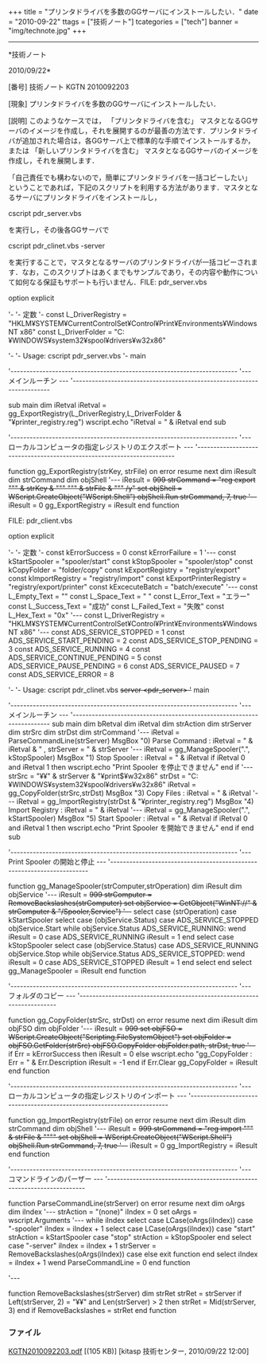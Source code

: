 ﻿+++
title = "プリンタドライバを多数のGGサーバにインストールしたい．"
date = "2010-09-22"
ttags = ["技術ノート"]
tcategories = ["tech"]
banner = "img/technote.jpg"
+++

-----------------------------------------------------------------------------------------------------------------------------

*技術ノート

2010/09/22*


[番号]
技術ノート KGTN 2010092203

[現象]
プリンタドライバを多数のGGサーバにインストールしたい．

[説明]
このようなケースでは， 「プリンタドライバを含む」
マスタとなるGGサーバのイメージを作成し，それを展開するのが最善の方法です．プリンタドライバが追加された場合は，各GGサーバ上で標準的な手順でインストールするか，または
「新しいプリンタドライバを含む」
マスタとなるGGサーバのイメージを作成し，それを展開します．

「自己責任でも構わないので，簡単にプリンタドライバを一括コピーしたい」
ということであれば，下記のスクリプトを利用する方法があります．マスタとなるサーバにプリンタドライバをインストールし，

cscript pdr_server.vbs

を実行し，その後各GGサーバで

cscript pdr_clinet.vbs -server

を実行することで，マスタとなるサーバのプリンタドライバが一括コピーされます．なお，このスクリプトはあくまでもサンプルであり，その内容や動作について如何なる保証もサポートも行いません．FILE:
pdr_server.vbs

option explicit

'-
'- 定数
'-
const L_DriverRegistry =
"HKLM¥SYSTEM¥CurrentControlSet¥Control¥Print¥Environments¥Windows NT
x86"
const L_DriverFolder = "C:¥WINDOWS¥system32¥spool¥drivers¥w32x86"

'-
'- Usage: cscript pdr_server.vbs
'-
main

'-----------------------------------------------------------------------
'--- メインルーチン ---
'-----------------------------------------------------------------------

sub main
dim iRetval
iRetval = gg_ExportRegistry(L_DriverRegistry,L_DriverFolder &
"¥printer_registry.reg")
wscript.echo "iRetval = " & iRetval
end sub

'-----------------------------------------------------------------------
'--- ローカルコンピュータの指定レジストリのエクスポート ---
'-----------------------------------------------------------------------

function gg_ExportRegistry(strKey, strFile)
on error resume next
dim iResult
dim strCommand
dim objShell
'---
iResult = ~~999
strCommand = "reg export """ & strKey & """ """ & strFile &
""" /y"
set objShell = WScript.CreateObject("WScript.Shell")
objShell.Run strCommand, 7, true
'--~~
iResult = 0
gg_ExportRegistry = iResult
end function

FILE: pdr_client.vbs

option explicit

'-
'- 定数
'-
const kErrorSuccess = 0
const kErrorFailure = 1
'---
const kStartSpooler = "spooler/start"
const kStopSpooler = "spooler/stop"
const kCopyFolder = "folder/copy"
const kExportRegistry = "registry/export"
const kImportRegistry = "registry/import"
const kExportPrinterRegistry = "registry/export/printer"
const kExcecuteBatch = "batch/execute"
'---
const L_Empty_Text = ""
const L_Space_Text = " "
const L_Error_Text = "エラー"
const L_Success_Text = "成功"
const L_Failed_Text = "失敗"
const L_Hex_Text = "0x"
'---
const L_DriverRegistry =
"HKLM¥SYSTEM¥CurrentControlSet¥Control¥Print¥Environments¥Windows NT
x86"
'---
const ADS_SERVICE_STOPPED = 1
const ADS_SERVICE_START_PENDING = 2
const ADS_SERVICE_STOP_PENDING = 3
const ADS_SERVICE_RUNNING = 4
const ADS_SERVICE_CONTINUE_PENDING = 5
const ADS_SERVICE_PAUSE_PENDING = 6
const ADS_SERVICE_PAUSED = 7
const ADS_SERVICE_ERROR = 8

'-
'- Usage: cscript pdr_clinet.vbs ~~server <pdr_server>
'~~
main

'-----------------------------------------------------------------------
'--- メインルーチン ---
'-----------------------------------------------------------------------
sub main
dim bRetval
dim iRetval
dim strAction
dim strServer
dim strSrc
dim strDst
dim strCommand
'---
iRetval = ParseCommandLine(strServer)
MsgBox "0) Parse Command : iRetval = " & iRetval & " , strServer = "
& strServer
'---
iRetval = gg_ManageSpooler(".", kStopSpooler)
MsgBox "1) Stop Spooler : iRetval = " & iRetval
if iRetval 0 and iRetval 1 then
wscript.echo "Print Spooler を停止できません"
end if
'---
strSrc = "¥¥" & strServer & "¥print$¥w32x86"
strDst = "C:¥WINDOWS¥system32¥spool¥drivers¥w32x86"
iRetval = gg_CopyFolder(strSrc,strDst)
MsgBox "3) Copy Files : iRetval = " & iRetval
'---
iRetval = gg_ImportRegistry(strDst & "¥printer_registry.reg")
MsgBox "4) Import Registry : iRetval = " & iRetval
'---
iRetval = gg_ManageSpooler(".", kStartSpooler)
MsgBox "5) Start Spooler : iRetval = " & iRetval
if iRetval 0 and iRetval 1 then
wscript.echo "Print Spooler を開始できません"
end if
end sub

'-----------------------------------------------------------------------
'--- Print Spooler の開始と停止 ---
'-----------------------------------------------------------------------

function gg_ManageSpooler(strComputer,strOperation)
dim iResult
dim objService
'---
iResult = ~~999
strComputer = RemoveBackslashes(strComputer)
set objService = GetObject("WinNT://" & strComputer &
"/Spooler,Service")
'--~~
select case (strOperation)
case kStartSpooler
select case (objService.Status)
case ADS_SERVICE_STOPPED
objService.Start
while objService.Status ADS_SERVICE_RUNNING: wend
iResult = 0
case ADS_SERVICE_RUNNING
iResult = 1
end select
case kStopSpooler
select case (objService.Status)
case ADS_SERVICE_RUNNING
objService.Stop
while objService.Status ADS_SERVICE_STOPPED: wend
iResult = 0
case ADS_SERVICE_STOPPED
iResult = 1
end select
end select
gg_ManageSpooler = iResult
end function

'-----------------------------------------------------------------------
'--- フォルダのコピー ---
'-----------------------------------------------------------------------

function gg_CopyFolder(strSrc, strDst)
on error resume next
dim iResult
dim objFSO
dim objFolder
'---
iResult = ~~999
set objFSO = WScript.CreateObject("Scripting.FileSystemObject")
set objFolder = objFSO.GetFolder(strSrc)
objFSO.CopyFolder objFolder.path, strDst, true
'--~~
if Err = kErrorSuccess then
iResult = 0
else
wscript.echo "gg_CopyFolder : Err = " & Err.Description
iResult = -1
end if
Err.Clear
gg_CopyFolder = iResult
end function

'-----------------------------------------------------------------------
'--- ローカルコンピュータの指定レジストリのインポート ---
'-----------------------------------------------------------------------

function gg_ImportRegistry(strFile)
on error resume next
dim iResult
dim strCommand
dim objShell
'---
iResult = ~~999
strCommand = "reg import """ & strFile & """"
set objShell = WScript.CreateObject("WScript.Shell")
objShell.Run strCommand, 7, true
'--~~
iResult = 0
gg_ImportRegistry = iResult
end function

'-----------------------------------------------------------------------
'--- コマンドラインのパーザー ---
'-----------------------------------------------------------------------

function ParseCommandLine(strServer)
on error resume next
dim oArgs
dim iIndex
'---
strAction = "(none)"
iIndex = 0
set oArgs = wscript.Arguments
'---
while iIndex select case LCase(oArgs(iIndex))
case "-spooler"
iIndex = iIndex + 1
select case LCase(oArgs(iIndex))
case "start"
strAction = kStartSpooler
case "stop"
strAction = kStopSpooler
end select
case "-server"
iIndex = iIndex + 1
strServer = RemoveBackslashes(oArgs(iIndex))
case else
exit function
end select
iIndex = iIndex + 1
wend
ParseCommandLine = 0
end function

'---

function RemoveBackslashes(strServer)
dim strRet
strRet = strServer
if Left(strServer, 2) = "¥¥" and Len(strServer) > 2 then
strRet = Mid(strServer, 3)
end if
RemoveBackslashes = strRet
end function


### ファイル

 
 


[KGTN2010092203.pdf](http://techreport.kitasp.net/attachments/download/327/KGTN2010092203.pdf)
 [(105 KB)] [kitasp 技術センター, 2010/09/22
12:00]


 


 

